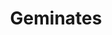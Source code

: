 ---
title: "Geminates"

categories: ['']

tags: ['Geminates']

arwords: 'الصوامت المضعفة'

arexps: []

enwords: ['Geminates']

enexps: []

arlexicons: 'ص'

enlexicons: 'G'

authors: ['Ruqayya Roshdy']

translators: ['']

citations: 'العربية والذكاء الاصطناعي'

sources: 'مركز الملك عبدالله بن عبدالعزيز الدولي لخدمة اللغة العربية'

word: "true"

slug: ""
---